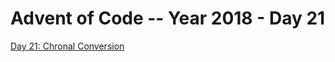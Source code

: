 # Advent of Code -- Year 2018 - Day 21

[Day 21: Chronal Conversion](https://adventofcode.com/2018/day/21)

